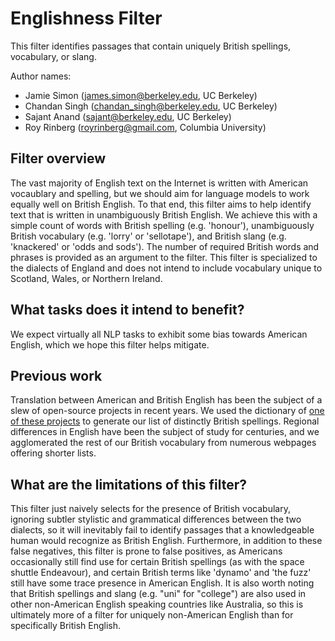 # Englishness Filter
This filter identifies passages that contain uniquely British spellings, vocabulary, or slang.

Author names:
- Jamie Simon (james.simon@berkeley.edu, UC Berkeley)
- Chandan Singh (chandan_singh@berkeley.edu, UC Berkeley)
- Sajant Anand (sajant@berkeley.edu, UC Berkeley)
- Roy Rinberg (royrinberg@gmail.com, Columbia University)  

## Filter overview
The vast majority of English text on the Internet is written with American vocaublary and spelling, but we should aim for language models to work equally well on British English. To that end, this filter aims to help identify text that is written in unambiguously British English. We achieve this with a simple count of words with British spelling (e.g. 'honour'), unambiguously British vocabulary (e.g. 'lorry' or 'sellotape'), and British slang (e.g. 'knackered' or 'odds and sods'). The number of required British words and phrases is provided as an argument to the filter. This filter is specialized to the dialects of England and does not intend to include vocabulary unique to Scotland, Wales, or Northern Ireland.

## What tasks does it intend to benefit?
We expect virtually all NLP tasks to exhibit some bias towards American English, which we hope this filter helps mitigate.

## Previous work
Translation between American and British English has been the subject of a slew of open-source projects in recent years. We used the dictionary of [one of these projects](https://github.com/hyperreality/American-British-English-Translator) to generate our list of distinctly British spellings. Regional differences in English have been the subject of study for centuries, and we agglomerated the rest of our British vocabulary from numerous webpages offering shorter lists.

## What are the limitations of this filter?
This filter just naively selects for the presence of British vocabulary, ignoring subtler stylistic and grammatical differences between the two dialects, so it will inevitably fail to identify passages that a knowledgeable human would recognize as British English. Furthermore, in addition to these false negatives, this filter is prone to false positives, as Americans occasionally still find use for certain British spellings (as with the space shuttle Endeavour), and certain British terms like 'dynamo' and 'the fuzz' still have some trace presence in American English. It is also worth noting that British spellings and slang (e.g. "uni" for "college") are also used in other non-American English speaking countries like Australia, so this is ultimately more of a filter for uniquely non-American English than for specifically British English.
